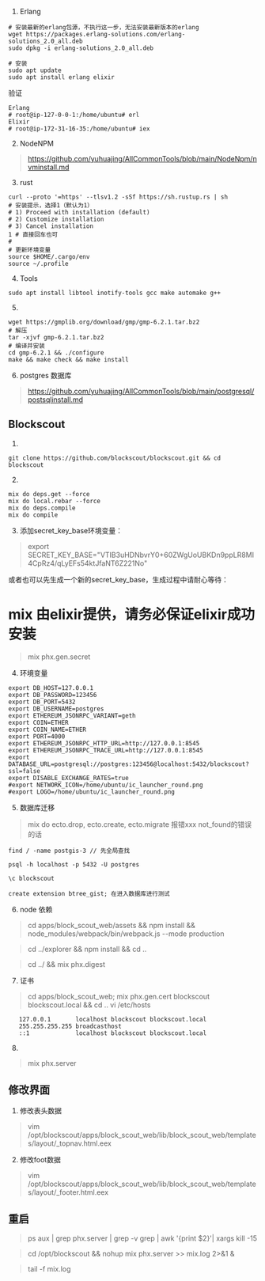 1. Erlang

```text
# 安装最新的erlang包源，不执行这一步，无法安装最新版本的erlang
wget https://packages.erlang-solutions.com/erlang-solutions_2.0_all.deb
sudo dpkg -i erlang-solutions_2.0_all.deb

# 安装
sudo apt update
sudo apt install erlang elixir

```
验证
```text
Erlang
# root@ip-127-0-0-1:/home/ubuntu# erl
Elixir 
# root@ip-172-31-16-35:/home/ubuntu# iex
```

2. NodeNPM

> https://github.com/yuhuajing/AllCommonTools/blob/main/NodeNpm/nvminstall.md

3. rust 

```test
curl --proto '=https' --tlsv1.2 -sSf https://sh.rustup.rs | sh
# 安装提示，选择1（默认为1）
# 1) Proceed with installation (default)
# 2) Customize installation
# 3) Cancel installation
1 # 直接回车也可
#
# 更新环境变量
source $HOME/.cargo/env
source ~/.profile
```

4. Tools
```text
sudo apt install libtool inotify-tools gcc make automake g++
```

5. 
```text
wget https://gmplib.org/download/gmp/gmp-6.2.1.tar.bz2
# 解压
tar -xjvf gmp-6.2.1.tar.bz2
# 编译并安装
cd gmp-6.2.1 && ./configure
make && make check && make install
```

6. postgres 数据库

> https://github.com/yuhuajing/AllCommonTools/blob/main/postgresql/postsqlinstall.md

## Blockscout

1. 
```text
git clone https://github.com/blockscout/blockscout.git && cd blockscout
```
2. 
```text
mix do deps.get --force
mix do local.rebar --force
mix do deps.compile
mix do compile
```
3. 添加secret_key_base环境变量：

> export SECRET_KEY_BASE="VTIB3uHDNbvrY0+60ZWgUoUBKDn9ppLR8MI4CpRz4/qLyEFs54ktJfaNT6Z221No"

或者也可以先生成一个新的secret_key_base，生成过程中请耐心等待：

# mix 由elixir提供，请务必保证elixir成功安装
> mix phx.gen.secret

4. 环境变量

```text
export DB_HOST=127.0.0.1
export DB_PASSWORD=123456
export DB_PORT=5432
export DB_USERNAME=postgres
export ETHEREUM_JSONRPC_VARIANT=geth
export COIN=ETHER
export COIN_NAME=ETHER
export PORT=4000
export ETHEREUM_JSONRPC_HTTP_URL=http://127.0.0.1:8545
export ETHEREUM_JSONRPC_TRACE_URL=http://127.0.0.1:8545
export DATABASE_URL=postgresql://postgres:123456@localhost:5432/blockscout?ssl=false
export DISABLE_EXCHANGE_RATES=true
#export NETWORK_ICON=/home/ubuntu/ic_launcher_round.png
#export LOGO=/home/ubuntu/ic_launcher_round.png
```
5. 数据库迁移

> mix do ecto.drop, ecto.create, ecto.migrate
报错xxx not_found的错误的话
```text
find / -name postgis-3 // 先全局查找

psql -h localhost -p 5432 -U postgres

\c blockscout

create extension btree_gist; 在进入数据库进行测试
```

6. node 依赖
> cd apps/block_scout_web/assets && npm install && node_modules/webpack/bin/webpack.js --mode production

> cd ../explorer && npm install && cd ..

> cd ../ && mix phx.digest

7. 证书
> cd apps/block_scout_web; mix phx.gen.cert blockscout blockscout.local && cd ..
> vi /etc/hosts
```text
   127.0.0.1       localhost blockscout blockscout.local
   255.255.255.255 broadcasthost
   ::1             localhost blockscout blockscout.local
```
8. 
> mix phx.server


## 修改界面

1. 修改表头数据
> vim /opt/blockscout/apps/block_scout_web/lib/block_scout_web/templates/layout/_topnav.html.eex
2. 修改foot数据
> vim /opt/blockscout/apps/block_scout_web/lib/block_scout_web/templates/layout/_footer.html.eex


## 重启

> ps aux | grep phx.server | grep -v grep | awk '{print $2}'| xargs kill -15

> cd /opt/blockscout && nohup mix phx.server >> mix.log 2>&1 &

> tail -f mix.log